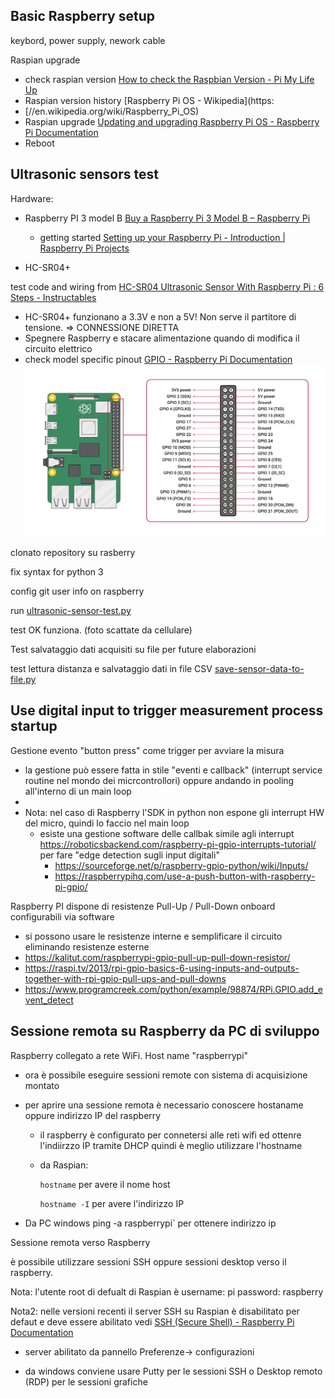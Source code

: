 ## Basic Raspberry setup

keybord, power supply, nework cable

Raspian upgrade

- check raspian version [How to check the Raspbian Version - Pi My Life Up](https://pimylifeup.com/raspbian-version/)
- Raspian version history [Raspberry Pi OS - Wikipedia](https:
- [//en.wikipedia.org/wiki/Raspberry_Pi_OS)
- Raspian upgrade  [Updating and upgrading Raspberry Pi OS - Raspberry Pi Documentation](https://www.raspberrypi.org/documentation/raspbian/updating.md)
- Reboot

## Ultrasonic sensors test

Hardware:

- Raspberry PI 3 model B [Buy a Raspberry Pi 3 Model B – Raspberry Pi](https://www.raspberrypi.org/products/raspberry-pi-3-model-b/)
  - getting started [Setting up your Raspberry Pi - Introduction | Raspberry Pi Projects](https://projects.raspberrypi.org/en/projects/raspberry-pi-setting-up) 

- HC-SR04+

test code and wiring from [HC-SR04 Ultrasonic Sensor With Raspberry Pi : 6 Steps - Instructables](https://www.instructables.com/HC-SR04-Ultrasonic-Sensor-With-Raspberry-Pi-2/) 

- HC-SR04+ funzionano a 3.3V  e non a 5V! Non serve il partitore di tensione. => CONNESSIONE DIRETTA
- Spegnere Raspberry e stacare  alimentazione quando di modifica il circuito elettrico
- check model specific pinout [GPIO - Raspberry Pi Documentation](https://www.raspberrypi.org/documentation/usage/gpio/)![GPIO pins](media\GPIO-Pinout-Diagram-2.png)

clonato repository su rasberry 

fix syntax for python 3

config git user info on raspberry

run  [ultrasonic-sensor-test.py](src\ultrasonic-sensor-test.py) 

test OK funziona. (foto scattate da cellulare)

Test salvataggio dati acquisiti su file per future elaborazioni



test lettura distanza e salvataggio dati in file CSV [save-sensor-data-to-file.py](src/save-sensor-data-to-file.py)

## Use digital input to trigger measurement process startup

Gestione evento "button press" come trigger per avviare la misura

-  la gestione può essere fatta in stile "eventi e callback" (interrupt service routine nel mondo dei micrcontrollori) oppure andando in pooling all'interno di un main loop 
- 
- Nota:  nel caso di Raspberry l'SDK in python non espone gli interrupt HW del micro, quindi lo faccio nel main loop
  - esiste una gestione software delle callbak  simile agli interrupt https://roboticsbackend.com/raspberry-pi-gpio-interrupts-tutorial/ per fare "edge detection sugli input digitali"
    - https://sourceforge.net/p/raspberry-gpio-python/wiki/Inputs/
    - https://raspberrypihq.com/use-a-push-button-with-raspberry-pi-gpio/

Raspberry PI dispone di resistenze Pull-Up / Pull-Down onboard configurabili via software

- si possono usare le resistenze interne e semplificare il circuito eliminando resistenze esterne
- https://kalitut.com/raspberrypi-gpio-pull-up-pull-down-resistor/ 
- https://raspi.tv/2013/rpi-gpio-basics-6-using-inputs-and-outputs-together-with-rpi-gpio-pull-ups-and-pull-downs
- https://www.programcreek.com/python/example/98874/RPi.GPIO.add_event_detect

## Sessione remota su Raspberry da PC di sviluppo

Raspberry collegato a rete WiFi. Host name "raspberrypi"

- ora è possibile eseguire sessioni remote con sistema di acquisizione montato

- per aprire una sessione remota è necessario conoscere hostaname oppure indirizzo IP del raspberry

  - il raspberry è configurato per connetersi alle reti wifi ed ottenre l'indiirzzo IP tramite DHCP quindi è meglio utilizzare l'hostname

  - da Raspian:

    `hostname` per avere il nome host

    `hostname -I` per avere l'indirizzo IP

- Da PC windows ping -a raspberrypi` per ottenere indirizzo ip

Sessione remota verso Raspberry

è  possibile utilizzare sessioni SSH oppure sessioni desktop verso il raspberry.

Nota: l'utente root di defualt di Raspian è username: pi password: raspberry

Nota2: nelle versioni recenti il server SSH su Raspian è disabilitato per defaut e deve essere abilitato  vedi [SSH (Secure Shell) - Raspberry Pi Documentation](https://www.raspberrypi.org/documentation/remote-access/ssh/) 

- server abilitato da pannello Preferenze-> configurazioni

- da windows conviene usare Putty per le sessioni SSH o Desktop remoto (RDP) per le sessioni grafiche 

